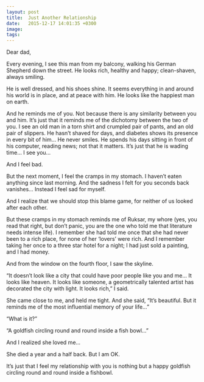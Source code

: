 ```yaml
---
layout: post
title:  Just Another Relationship
date:   2015-12-17 14:01:35 +0300
image:  
tags:   
---
```

Dear dad,

Every evening, I see this man from my balcony, walking his German Shepherd down the street. He looks rich, healthy and happy; clean-shaven, always smiling.

He is well dressed, and his shoes shine. It seems everything in and around his world is in place, and at peace with him. He looks like the happiest man on earth.

And he reminds me of you. Not because there is any similarity between you and him. It’s just that it reminds me of the dichotomy between the two of you. I see an old man in a torn shirt and crumpled pair of pants, and an old pair of slippers. He hasn’t shaved for days, and diabetes shows its presence in every bit of him… He never smiles. He spends his days sitting in front of his computer, reading news; not that it matters. It’s just that he is wading time… I see you…

And I feel bad.

But the next moment, I feel the cramps in my stomach. I haven’t eaten anything since last morning. And the sadness I felt for you seconds back vanishes… Instead I feel sad for myself.

And I realize that we should stop this blame game, for neither of us looked after each other.

But these cramps in my stomach reminds me of Ruksar, my whore (yes, you read that right, but don’t panic, you are the one who told me that literature needs intense life). I remember she had told me once that she had never been to a rich place, for none of her ‘lovers’ were rich. And I remember taking her once to a three star hotel for a night; I had just sold a painting, and I had money.

And from the window on the fourth floor, I saw the skyline.

“It doesn’t look like a city that could have poor people like you and me… It looks like heaven. It looks like someone, a geometrically talented artist has decorated the city with light. It looks rich,” I said.

She came close to me, and held me tight. And she said, “It’s beautiful. But it reminds me of the most influential memory of your life…”

“What is it?”

“A goldfish circling round and round inside a fish bowl…”

And I realized she loved me…

She died a year and a half back. But I am OK.

It’s just that I feel my relationship with you is nothing but a happy goldfish circling round and round inside a fishbowl.
